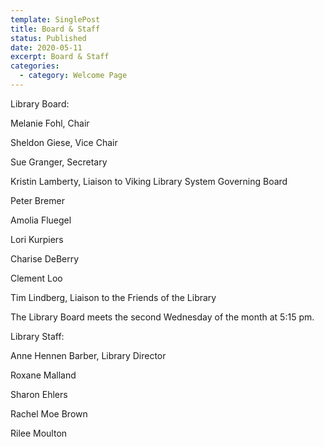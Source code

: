```yaml
---
template: SinglePost
title: Board & Staff
status: Published
date: 2020-05-11
excerpt: Board & Staff
categories:
  - category: Welcome Page
---
```

Library Board:

Melanie Fohl, Chair

Sheldon Giese, Vice Chair

Sue Granger, Secretary

Kristin Lamberty, Liaison to Viking Library System Governing Board

Peter Bremer

Amolia Fluegel

Lori Kurpiers

Charise DeBerry

Clement Loo

Tim Lindberg, Liaison to the Friends of the Library

The Library Board meets the second Wednesday of the month at 5:15 pm.

Library Staff:

Anne Hennen Barber, Library Director

Roxane Malland

Sharon Ehlers

Rachel Moe Brown

Rilee Moulton